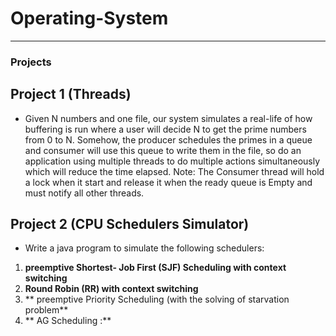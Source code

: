 
# Operating-System


***************************************************************************************************
### Projects
  ## Project 1 (Threads)
  * Given N numbers and one file, our system simulates a real-life of how 
  buffering is run where a user will decide N to get the prime numbers from
  0 to N. Somehow, the producer schedules the primes in a queue and 
  consumer will use this queue to write them in the file, so do an 
  application using multiple threads to do multiple actions simultaneously 
  which will reduce the time elapsed.
  Note: The Consumer thread will hold a lock when it start and release it when the 
  ready queue is Empty and must notify all other threads.
  
  ## Project 2 (CPU Schedulers Simulator)
   * Write a java program to simulate the following schedulers:
   1. **preemptive Shortest- Job First (SJF) Scheduling with context switching**
   2. **Round Robin (RR) with context switching**
   3. ** preemptive Priority Scheduling (with the solving of starvation problem**
   4. ** AG Scheduling :**
